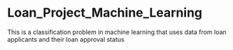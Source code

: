 # Loan_Project_Machine_Learning
This is a classification problem in machine learning that uses data from loan applicants and their loan approval status
